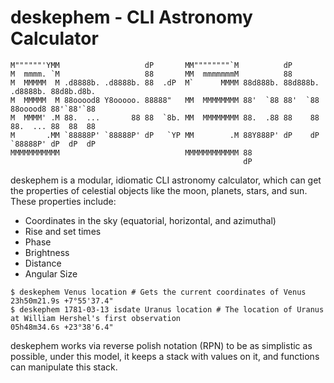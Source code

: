# deskephem - CLI Astronomy Calculator

```
M""""""'YMM                   dP       MM""""""""`M          dP
M  mmmm. `M                   88       MM  mmmmmmmM          88
M  MMMMM  M .d8888b. .d8888b. 88  .dP  M`      MMMM 88d888b. 88d888b. .d8888b. 88d8b.d8b.
M  MMMMM  M 88ooood8 Y8ooooo. 88888"   MM  MMMMMMMM 88'  `88 88'  `88 88ooood8 88'`88'`88
M  MMMM' .M 88.  ...       88 88  `8b. MM  MMMMMMMM 88.  .88 88    88 88.  ... 88  88  88
M       .MM `88888P' `88888P' dP   `YP MM        .M 88Y888P' dP    dP `88888P' dP  dP  dP
MMMMMMMMMMM                            MMMMMMMMMMMM 88
                                                    dP
```

deskephem is a modular, idiomatic CLI astronomy calculator, which can get the properties of celestial objects like the moon, planets, stars, and sun.
These properties include:

* Coordinates in the sky (equatorial, horizontal, and azimuthal)
* Rise and set times
* Phase
* Brightness
* Distance
* Angular Size

```shell
$ deskephem Venus location # Gets the current coordinates of Venus
23h50m21.9s +7°55'37.4"
$ deskephem 1781-03-13 isdate Uranus location # The location of Uranus at William Hershel's first observation
05h48m34.6s +23°38'6.4"
```

deskephem works via reverse polish notation (RPN) to be as simplistic as possible, under this model, it keeps a stack with
values on it, and functions can manipulate this stack.
